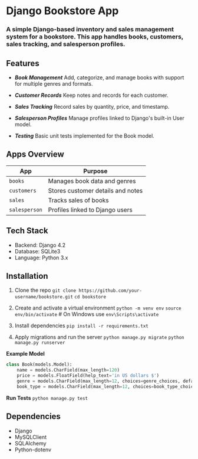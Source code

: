 # **Django Bookstore App**

### A simple Django-based inventory and sales management system for a bookstore. This app handles books, customers, sales tracking, and salesperson profiles.

## **Features**
- ***Book Management***
Add, categorize, and manage books with support for multiple genres and formats.

- ***Customer Records***
Keep notes and records for each customer.

- ***Sales Tracking***
Record sales by quantity, price, and timestamp.

- ***Salesperson Profiles***
Manage profiles linked to Django's built-in User model.

- ***Testing***
Basic unit tests implemented for the Book model.

## **Apps Overview**
| App | Purpose |
|---|---|
| `books` | Manages book data and genres |
| `customers` | Stores customer details and notes |
| `sales` | Tracks sales of books |
| `salesperson` | Profiles linked to Django users |

## **Tech Stack**
- Backend: Django 4.2
- Database: SQLite3
- Language: Python 3.x

## **Installation**
1. Clone the repo
`git clone https://github.com/your-username/bookstore.git`
`cd bookstore`

2. Create and activate a virtual environment
`python -m venv env`
`source env/bin/activate`  # On Windows use `env\Scripts\activate`

3. Install dependencies
`pip install -r requirements.txt`

4. Apply migrations and run the server
`python manage.py migrate`
`python manage.py runserver`

**Example Model**
```python
class Book(models.Model):
    name = models.CharField(max_length=120)
    price = models.FloatField(help_text='in US dollars $')
    genre = models.CharField(max_length=12, choices=genre_choices, default='cl')
    book_type = models.CharField(max_length=12, choices=book_type_choices, default='hc')
```
**Run Tests**
`python manage.py test`

## **Dependencies**
- Django
- MySQLClient
- SQLAlchemy
- Python-dotenv


